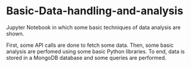 # Basic-Data-handling-and-analysis
Jupyter Notebook in which some basic techniques of data analysis are shown.

First, some API calls are done to fetch some data. Then, some basic analysis are perfomed using some basic Python libraries.
To end, data is stored in a MongoDB database and some queries are performed.


